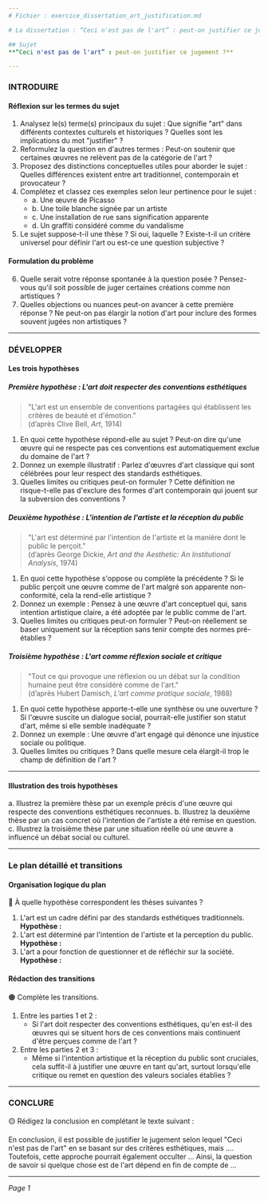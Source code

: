 ```yaml
---
# Fichier : exercice_dissertation_art_justification.md

# La dissertation : “Ceci n'est pas de l'art” : peut-on justifier ce jugement ?

## Sujet
**“Ceci n'est pas de l'art” : peut-on justifier ce jugement ?**

---
```


### INTRODUIRE

#### Réflexion sur les termes du sujet

1. Analysez le(s) terme(s) principaux du sujet : Que signifie "art" dans différents contextes culturels et historiques ? Quelles sont les implications du mot "justifier" ?
2. Reformulez la question en d'autres termes : Peut-on soutenir que certaines œuvres ne relèvent pas de la catégorie de l'art ?
3. Proposez des distinctions conceptuelles utiles pour aborder le sujet : Quelles différences existent entre art traditionnel, contemporain et provocateur ?
4. Complétez et classez ces exemples selon leur pertinence pour le sujet :
   - a. Une œuvre de Picasso
   - b. Une toile blanche signée par un artiste
   - c. Une installation de rue sans signification apparente
   - d. Un graffiti considéré comme du vandalisme
5. Le sujet suppose-t-il une thèse ? Si oui, laquelle ? Existe-t-il un critère universel pour définir l'art ou est-ce une question subjective ?

#### Formulation du problème

6. Quelle serait votre réponse spontanée à la question posée ? Pensez-vous qu'il soit possible de juger certaines créations comme non artistiques ?
7. Quelles objections ou nuances peut-on avancer à cette première réponse ? Ne peut-on pas élargir la notion d'art pour inclure des formes souvent jugées non artistiques ?

---

### DÉVELOPPER

#### Les trois hypothèses

##### Première hypothèse : L'art doit respecter des conventions esthétiques

> "L'art est un ensemble de conventions partagées qui établissent les critères de beauté et d'émotion."  
> (d’après Clive Bell, *Art*, 1914)

1. En quoi cette hypothèse répond-elle au sujet ? Peut-on dire qu'une œuvre qui ne respecte pas ces conventions est automatiquement exclue du domaine de l'art ?
2. Donnez un exemple illustratif : Parlez d'œuvres d'art classique qui sont célébrées pour leur respect des standards esthétiques.
3. Quelles limites ou critiques peut-on formuler ? Cette définition ne risque-t-elle pas d'exclure des formes d'art contemporain qui jouent sur la subversion des conventions ?

##### Deuxième hypothèse : L'intention de l'artiste et la réception du public

> "L'art est déterminé par l'intention de l'artiste et la manière dont le public le perçoit."  
> (d’après George Dickie, *Art and the Aesthetic: An Institutional Analysis*, 1974)

1. En quoi cette hypothèse s'oppose ou complète la précédente ? Si le public perçoit une œuvre comme de l'art malgré son apparente non-conformité, cela la rend-elle artistique ?
2. Donnez un exemple : Pensez à une œuvre d'art conceptuel qui, sans intention artistique claire, a été adoptée par le public comme de l'art.
3. Quelles limites ou critiques peut-on formuler ? Peut-on réellement se baser uniquement sur la réception sans tenir compte des normes pré-établies ?

##### Troisième hypothèse : L'art comme réflexion sociale et critique

> "Tout ce qui provoque une réflexion ou un débat sur la condition humaine peut être considéré comme de l'art."  
> (d’après Hubert Damisch, *L'art comme pratique sociale*, 1988)

1. En quoi cette hypothèse apporte-t-elle une synthèse ou une ouverture ? Si l'œuvre suscite un dialogue social, pourrait-elle justifier son statut d'art, même si elle semble inadéquate ?
2. Donnez un exemple : Une œuvre d'art engagé qui dénonce une injustice sociale ou politique.
3. Quelles limites ou critiques ? Dans quelle mesure cela élargit-il trop le champ de définition de l'art ?

---

#### Illustration des trois hypothèses

a. Illustrez la première thèse par un exemple précis d'une œuvre qui respecte des conventions esthétiques reconnues.
b. Illustrez la deuxième thèse par un cas concret où l'intention de l'artiste a été remise en question.
c. Illustrez la troisième thèse par une situation réelle où une œuvre a influencé un débat social ou culturel.

---

### Le plan détaillé et transitions

#### Organisation logique du plan

🔴 À quelle hypothèse correspondent les thèses suivantes ?

1. L'art est un cadre défini par des standards esthétiques traditionnels.  
   **Hypothèse :** 
2. L'art est déterminé par l'intention de l'artiste et la perception du public.  
   **Hypothèse :** 
3. L'art a pour fonction de questionner et de réfléchir sur la société.  
   **Hypothèse :** 

#### Rédaction des transitions

🟠 Complète les transitions.

1. Entre les parties 1 et 2 :  
   - Si l'art doit respecter des conventions esthétiques, qu'en est-il des œuvres qui se situent hors de ces conventions mais continuent d'être perçues comme de l'art ?
2. Entre les parties 2 et 3 :  
   - Même si l'intention artistique et la réception du public sont cruciales, cela suffit-il à justifier une œuvre en tant qu'art, surtout lorsqu'elle critique ou remet en question des valeurs sociales établies ?

---

### CONCLURE

🟡 Rédigez la conclusion en complétant le texte suivant :

En conclusion, il est possible de justifier le jugement selon lequel "Ceci n'est pas de l'art" en se basant sur des critères esthétiques, mais .... Toutefois, cette approche pourrait également occulter ... Ainsi, la question de savoir si quelque chose est de l'art dépend en fin de compte de ... 

--- 

*Page 1*